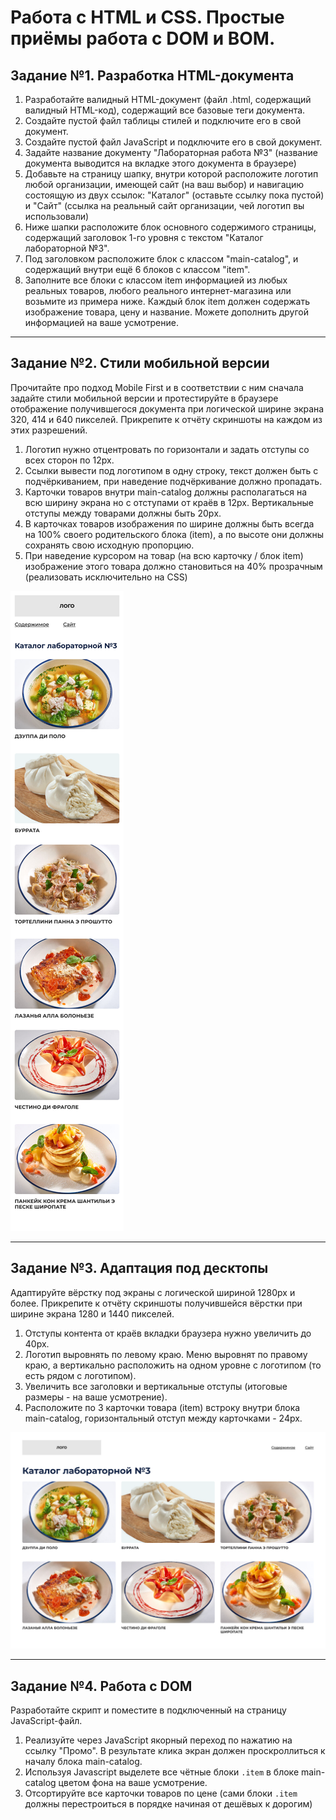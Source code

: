 # Работа с HTML и CSS. Простые приёмы работа с DOM и BOM.

## Задание №1. Разработка HTML-документа

1. Разработайте валидный HTML-документ (файл .html, содержащий валидный HTML-код), содержащий все базовые теги документа.
2. Создайте пустой файл таблицы стилей и подключите его в свой документ.
3. Создайте пустой файл JavaScript и подключите его в свой документ.
4. Задайте название документу "Лабораторная работа №3" (название документа выводится на вкладке этого документа в браузере)
6. Добавьте на страницу шапку, внутри которой расположите логотип любой организации, имеющей сайт (на ваш выбор) и навигацию состоящую из двух ссылок: "Каталог" (оставьте ссылку пока пустой) и "Сайт" (ссылка на реальный сайт организации, чей логотип вы использовали)
7. Ниже шапки расположите блок основного содержимого страницы, содержащий заголовок 1-го уровня с текстом "Каталог лабораторной №3".
8. Под заголовком расположите блок с классом "main-catalog", и содержащий внутри ещё 6 блоков с классом "item".
9. Заполните все блоки с классом item информацией из любых реальных товаров, любого реального интернет-магазина или возьмите из примера ниже. Каждый блок item должен содержать изображение товара, цену и название. Можете дополнить другой информацией на ваше усмотрение.

---------------------------

## Задание №2. Стили мобильной версии

Прочитайте про подход Mobile First и в соответствии с ним сначала задайте стили мобильной версии и протестируйте в браузере отображение получившегося документа при логической ширине экрана 320, 414 и 640 пикселей. Прикрепите к отчёту скриншоты на каждом из этих разрешений.

1. Логотип нужно отцентровать по горизонтали и задать отступы со всех сторон по 12px.
2. Ссылки вывести под логотипом в одну строку, текст должен быть с подчёркиванием, при наведение подчёркивание должно пропадать.
3. Карточки товаров внутри main-catalog должны располагаться на всю ширину экрана но с отступами от краёв в 12px. Вертикальные отступы между товарами должны быть 20pх.
5. В карточках товаров изображения по ширине должны быть всегда на 100% своего родительского блока (item), а по высоте они должны сохранять свою исходную пропорцию.
6. При наведение курсором на товар (на всю карточку / блок item) изображение этого товара должно становиться на 40% прозрачным (реализовать исключительно на CSS)

![Макет для версии 320-640](https://github.com/RSTU-Citg-Space/web_lab/blob/frontend/AVB/Lab_3%20-%20HTML%2C%20CSS%2C%20DOM%2C%20BOM/Frame-320px.png)

---------------------------

## Задание №3. Адаптация под десктопы

Адаптируйте вёрстку под экраны с логической шириной 1280px и более. Прикрепите к отчёту скриншоты получившейся вёрстки при ширине экрана 1280 и 1440 пикселей.

1. Отступы контента от краёв вкладки браузера нужно увеличить до 40px.
2. Логотип выровнять по левому краю. Меню выровнят по правому краю, а вертикально расположить на одном уровне с логотипом (то есть рядом с логотипом).
3. Увеличить все заголовки и вертикальные отступы (итоговые размеры - на ваше усмотрение).
4. Расположите по 3 карточки товара (item) встроку внутри блока main-catalog, горизонтальный отступ между карточками - 24px. 

![Макет для версии 1280+](https://github.com/RSTU-Citg-Space/web_lab/blob/frontend/AVB/Lab_3%20-%20HTML%2C%20CSS%2C%20DOM%2C%20BOM/Frame-1280px.png)

---------------------------

## Задание №4. Работа с DOM

Разработайте скрипт и поместите в подключенный на страницу JavaScript-файл.

1. Реализуйте через JavaScript якорный переход по нажатию на ссылку "Промо". В результате клика экран должен проскроллиться к началу блока main-catalog.
2. Используя Javascript выделете все чётные блоки `.item` в блоке main-catalog цветом фона на ваше усмотрение.
3. Отсортируйте все карточки товаров по цене (сами блоки `.item` должны перестроиться в порядке начиная от дешёвых к дорогим)
